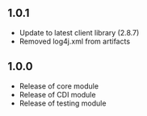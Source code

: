 ## 1.0.1

* Update to latest client library (2.8.7)
* Removed log4j.xml from artifacts

## 1.0.0

* Release of core module
* Release of CDI module
* Release of testing module